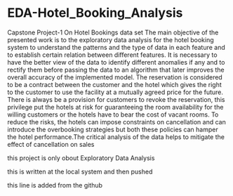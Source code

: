 # EDA-Hotel_Booking_Analysis
Capstone Project-1 On Hotel Bookings data set
The main objective of the presented work is to the exploratory data analysis for the hotel booking system to understand the patterns and the type of data in each feature 
and to establish certain relation between different features. It is necessary to have the better view of the data to identify different anomalies if any and to rectify 
them before passing the data to an algorithm that later improves the overall accuracy of the implemented model. The reservation 
is considered to be a contract between the customer and the hotel which gives the right to the customer to use the facility at a mutually agreed price for the future. 
There is always be a provision for customers to revoke the reservation, this privilege put the hotels at risk for guaranteeing the room availability for the willing 
customers or the hotels have to bear the cost of vacant rooms.
To reduce the risks, the hotels can impose constraints on cancellation and can introduce the overbooking strategies but both these policies can hamper the hotel 
performance.The critical analysis of the data helps to mitigate the effect of cancellation on sales

this project is only obout Exploratory Data Analysis


this is written at the local system and then pushed 

this line is added from the github
